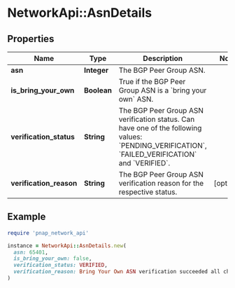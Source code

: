 # NetworkApi::AsnDetails

## Properties

| Name | Type | Description | Notes |
| ---- | ---- | ----------- | ----- |
| **asn** | **Integer** | The BGP Peer Group ASN. |  |
| **is_bring_your_own** | **Boolean** | True if the BGP Peer Group ASN is a &#x60;bring your own&#x60; ASN. |  |
| **verification_status** | **String** | The BGP Peer Group ASN verification status. Can have one of the following values: &#x60;PENDING_VERIFICATION&#x60;, &#x60;FAILED_VERIFICATION&#x60; and &#x60;VERIFIED&#x60;. |  |
| **verification_reason** | **String** | The BGP Peer Group ASN verification reason for the respective status. | [optional] |

## Example

```ruby
require 'pnap_network_api'

instance = NetworkApi::AsnDetails.new(
  asn: 65401,
  is_bring_your_own: false,
  verification_status: VERIFIED,
  verification_reason: Bring Your Own ASN verification succeeded all checks.
)
```

